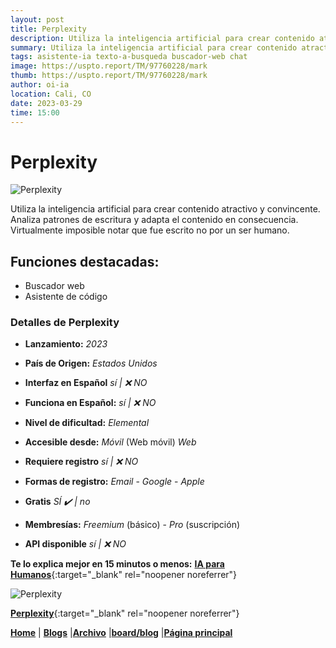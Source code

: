 ```yaml
---
layout: post
title: Perplexity
description: Utiliza la inteligencia artificial para crear contenido atractivo y convincente.
summary: Utiliza la inteligencia artificial para crear contenido atractivo y convincente. Analiza patrones de escritura y adapta el contenido en consecuencia.
tags: asistente-ia texto-a-busqueda buscador-web chat
image: https://uspto.report/TM/97760228/mark
thumb: https://uspto.report/TM/97760228/mark
author: oi-ia
location: Cali, CO
date: 2023-03-29
time: 15:00
---
```


# Perplexity

![Perplexity](https://uspto.report/TM/97760228/mark)

Utiliza la inteligencia artificial para crear contenido atractivo y convincente. Analiza patrones de escritura y adapta el contenido en consecuencia. Virtualmente imposible notar que fue escrito no por un ser humano.

## Funciones destacadas:

- Buscador web
- Asistente de código

### Detalles de Perplexity

- **Lanzamiento:**
  _2023_

- **País de Origen:**
  _Estados Unidos_

- **Interfaz en Español**
  _sí | ❌ NO_

- **Funciona en Español:**
  _sí | ❌ NO_

- **Nivel de dificultad:**
  _Elemental_

- **Accesible desde:**
  _Móvil_ (Web móvil)
  _Web_

- **Requiere registro**
  _sí | ❌ NO_

- **Formas de registro:**
  _Email_ - _Google_ - _Apple_

- **Gratis**
  _SÍ ✔️ | no_

- **Membresías:**
  _Freemium_ (básico) - _Pro_ (suscripción)

- **API disponible**
  _sí | ❌ NO_

**Te lo explica mejor en 15 minutos o menos:**
[**IA para Humanos**](https://www.youtube.com/watch?v=L7Qk16fpjfQ){:target="\_blank" rel="noopener noreferrer"}

![Perplexity](https://uspto.report/TM/97760228/mark)

[**Perplexity**](https://www.perplexity.ai/){:target="\_blank" rel="noopener noreferrer"}

[**Home**](https://lucfreelance.github.io/board/) | [**Blogs**](https://oportunidadesilimitadas.com/blogs/_site/index.html) |[**Archivo**](https://lucfreelance.github.io/board/archive/) |[**board/blog**](https://lucfreelance.github.io/board/blog/) |[**Página principal**](https://oportunidadesilimitadas.com)
